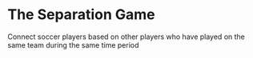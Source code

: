 # The Separation Game
 Connect soccer players based on other players who have played on the same team during the same time period 
